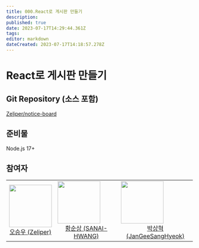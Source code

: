 ```yaml
---
title: 000.React로 게시판 만들기
description: 
published: true
date: 2023-07-17T14:29:44.361Z
tags: 
editor: markdown
dateCreated: 2023-07-17T14:18:57.278Z
---
```


# React로 게시판 만들기

## Git Repository (소스 포함)

[Zeliper/notice-board](https://github.com/Zeliper/notice-board)

## 준비물

Node.js 17+

## 참여자
<table>
  <tr>
    <td>
      <a href="https://github.com/zeliper">
        <img src="https://github.com/zeliper.png?size=250" width="115" style="max-width: 100%;">
        <br/>
        <center>오승우 (Zeliper)</center>
      </a>
    </td>
    <td style="align-contents: center">
      <a href="https://github.com/SANAI-HWANG">
        <img src="https://github.com/SANAI-HWANG.png?size=250" width="115" style="max-width: 100%;">
        <br/>
        <center>황순상 (SANAI-HWANG)</center>
      </a>
    </td>
    <td>
      <a href="https://github.com/JanGeeSangHyeok">
        <img src="https://github.com/JanGeeSangHyeok.png?size=250" width="115" style="max-width: 100%;">
        <br/>
        <center>박상혁 (JanGeeSangHyeok)</center>
      </a>
    </td>
  </tr>
</table>